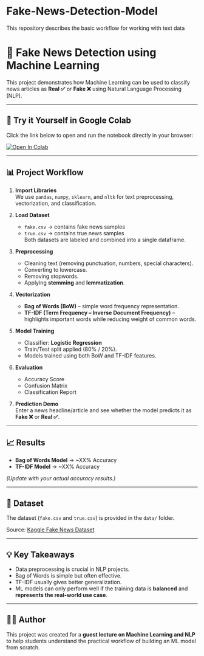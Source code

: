 # Fake-News-Detection-Model
This repository describes the basic workflow for working with text data
# 📰 Fake News Detection using Machine Learning

This project demonstrates how Machine Learning can be used to classify news articles as **Real ✅** or **Fake ❌** using Natural Language Processing (NLP).

---

## 🚀 Try it Yourself in Google Colab
Click the link below to open and run the notebook directly in your browser:

[![Open In Colab](https://colab.research.google.com/assets/colab-badge.svg)]([https://colab.research.google.com/github/your-username/Fake-News-Detection-ML/blob/main/Fake_News_Detection.ipynb](https://colab.research.google.com/github/walterbrown17/Fake-News-Detection-Model/blob/main/Fake_news_detection_using_ML_Techniques.ipynb))

---

## 📊 Project Workflow

1. **Import Libraries**  
   We use `pandas`, `numpy`, `sklearn`, and `nltk` for text preprocessing, vectorization, and classification.

2. **Load Dataset**  
   - `fake.csv` → contains fake news samples  
   - `true.csv` → contains true news samples  
   Both datasets are labeled and combined into a single dataframe.

3. **Preprocessing**  
   - Cleaning text (removing punctuation, numbers, special characters).  
   - Converting to lowercase.  
   - Removing stopwords.  
   - Applying **stemming** and **lemmatization**.  

4. **Vectorization**  
   - **Bag of Words (BoW)** – simple word frequency representation.  
   - **TF-IDF (Term Frequency – Inverse Document Frequency)** – highlights important words while reducing weight of common words.

5. **Model Training**  
   - Classifier: **Logistic Regression**  
   - Train/Test split applied (80% / 20%).  
   - Models trained using both BoW and TF-IDF features.

6. **Evaluation**  
   - Accuracy Score  
   - Confusion Matrix  
   - Classification Report  

7. **Prediction Demo**  
   Enter a news headline/article and see whether the model predicts it as **Fake ❌** or **Real ✅**.

---

## 📈 Results

- **Bag of Words Model** → ~XX% Accuracy  
- **TF-IDF Model** → ~XX% Accuracy  

*(Update with your actual accuracy results.)*

---

## 📂 Dataset

The dataset (`fake.csv` and `true.csv`) is provided in the `data/` folder.  

Source: [Kaggle Fake News Dataset](https://www.kaggle.com/clmentbisaillon/fake-and-real-news-dataset)

---

## 💡 Key Takeaways

- Data preprocessing is crucial in NLP projects.  
- Bag of Words is simple but often effective.  
- TF-IDF usually gives better generalization.  
- ML models can only perform well if the training data is **balanced** and **represents the real-world use case**.

---

## 👨‍💻 Author
This project was created for a **guest lecture on Machine Learning and NLP** to help students understand the practical workflow of building an ML model from scratch.

